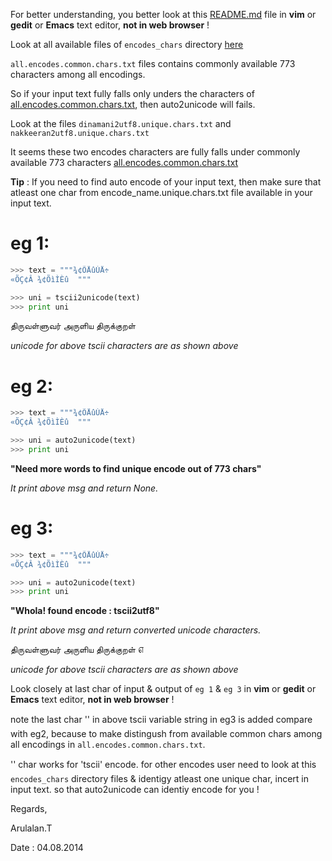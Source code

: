 For better understanding, you better look at this [README.md](README.md) file in **vim** or **gedit** or **Emacs** text editor, **not in web browser** !

Look at all available files of `encodes_chars` directory [here]() 

`all.encodes.common.chars.txt` files contains commonly available 773 characters 
among all encodings.

So if your input text fully falls only unders the characters of 
[all.encodes.common.chars.txt](all.encodes.common.chars.txt), then auto2unicode will fails.


Look at the files `dinamani2utf8.unique.chars.txt` and `nakkeeran2utf8.unique.chars.txt`

It seems these two encodes characters are fully falls under commonly available
773 characters [all.encodes.common.chars.txt](all.encodes.common.chars.txt)


**Tip** : If you need to find auto encode of your input text, then make sure that
atleast one char from encode_name.unique.chars.txt file available in your 
input text.


eg 1:
====

```python
>>> text = """¾¢ÕÅûÙÅ÷ 
«ÕÇ¢Â ¾¢ÕìÌÈû  """

>>> uni = tscii2unicode(text)
>>> print uni
```
திருவள்ளுவர் 
அருளிய திருக்குறள்

*unicode for above tscii characters are as shown above*

  


eg 2:
=====

```python
>>> text = """¾¢ÕÅûÙÅ÷ 
«ÕÇ¢Â ¾¢ÕìÌÈû  """

>>> uni = auto2unicode(text)
>>> print uni
```

**"Need more words to find unique encode out of 773 chars"**

*It print above msg and return None.*




eg 3:
=====

```python
>>> text = """¾¢ÕÅûÙÅ÷ 
«ÕÇ¢Â ¾¢ÕìÌÈû  """

>>> uni = auto2unicode(text)
>>> print uni
```

**"Whola! found encode :  tscii2utf8"**

*It print above msg and return converted unicode characters.*

திருவள்ளுவர் அருளிய திருக்குறள்  ௭

*unicode for above tscii characters are as shown above*


Look closely at last char of input & output of `eg 1` & `eg 3` in **vim** or **gedit** or **Emacs** text editor, **not in web browser** !


note the last char '' in above tscii variable string in eg3 is added compare
with eg2, because to make distingush from available common chars among all 
encodings in `all.encodes.common.chars.txt`.  


'' char works for 'tscii' encode.
for other encodes user need to look at this `encodes_chars` directory files &
identigy atleast one unique char, incert in input text. so that auto2unicode
can identiy encode for you ! 


Regards,

Arulalan.T 

Date : 04.08.2014





